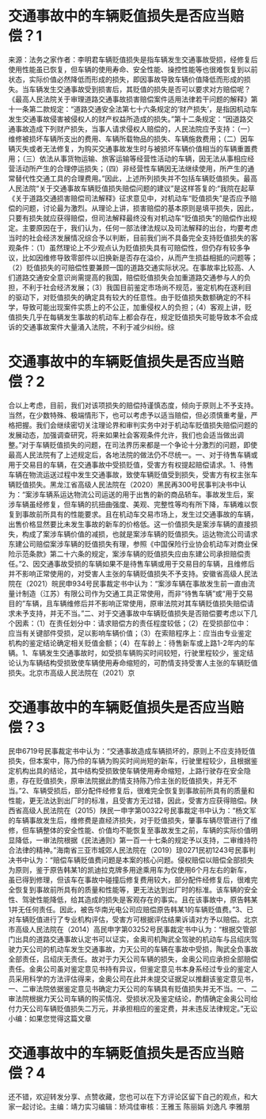 # 交通事故中的车辆贬值损失是否应当赔偿？1

来源：法务之家作者：李明君车辆贬值损失是指车辆发生交通事故受损，经修复后使用性能虽已恢复，但车辆的使用寿命、安全性能、操控性能等也很难恢复到以前状态，实际价值必然降低而形成的损失，即因事故导致车辆价值降低而形成的损失。当车辆发生交通事故受到损害后，其贬值的损失是否可以要求对方赔偿呢？《最高人民法院关于审理道路交通事故损害赔偿案件适用法律若干问题的解释》第十一条第二款规定：“道路交通安全法第七十六条规定的‘财产损失’，是指因机动车发生交通事故侵害被侵权人的财产权益所造成的损失。”第十二条规定：“因道路交通事故造成下列财产损失，当事人请求侵权人赔偿的，人民法院应予支持：（一）维修被损坏车辆所支出的费用、车辆所载物品的损失、车辆施救费用；（二）因车辆灭失或者无法修复，为购买交通事故发生时与被损坏车辆价值相当的车辆重置费用；（三）依法从事货物运输、旅客运输等经营性活动的车辆，因无法从事相应经营活动所产生的合理停运损失；（四）非经营性车辆因无法继续使用，所产生的通常替代性交通工具的合理费用。”因此，上述所列损失并不包括车辆贬值损失。最高人民法院“关于交通事故车辆贬值损失赔偿问题的建议”是这样答复的:“我院在起草《关于道路交通损害赔偿司法解释》征求意见中，对机动车“贬值损失”是否应予赔偿的问题，讨论最为激烈。从理论上讲，损害赔偿的基本原则是填平损失，因此，只要有损失就应获得赔偿，但司法解释最终没有对机动车“贬值损失”的赔偿作出规定。主要原因在于，我们认为，任何一部法律法规以及司法解释的出台，均要考虑当时的社会经济发展情况综合予以判断，目前我们尚不具备完全支持贬值损失的客观条件：（1）虽然理论上不少观点认为贬值损失具有可赔偿性，但仍存有较多争议，比如因维修导致零部件以旧换新是否存在溢价，从而产生损益相抵的问题等；（2）贬值损失的可赔偿性要兼顾一国的道路交通实际状况。在事故率比较高、人们道路交通安全意识尚需提高的我国，赔偿贬值损失会加重道路交通参与人的负担，不利于社会经济发展；（3）我国目前鉴定市场尚不规范，鉴定机构在逐利目的驱动下，对贬值损失的确定具有较大的任意性。由于贬值损失数额确定的不科学，导致可能出现案件实质上的不公正，加重侵权人的负担；（4）客观上讲，贬值损失几乎在每辆发生事故的机动车上都会存在，规定贬值损失可能导致本不会成诉的交通事故案件大量涌入法院，不利于减少纠纷。综

# 交通事故中的车辆贬值损失是否应当赔偿？2

合以上考虑，目前，我们对该项损失的赔偿持谨慎态度，倾向于原则上不予支持。当然，在少数特殊、极端情形下，也可以考虑予以适当赔偿，但必须慎重考量，严格把握。我们会继续密切关注理论界和审判实务中对于机动车贬值损失赔偿问题的发展动态，加强调查研究，将来如果社会客观条件允许，我们也会适当做出调整。”对于车辆贬值损失的问题，在司法界历来都是一个争论十分激烈的问题，即使最高人民法院有了上述规定后，各地法院的做法仍不尽统一。一、对于待售车辆或用于交易目的车辆，在交通事故中受损贬值，受害方有权提起赔偿请求。1、待售车辆在物流运送过程中发生交通事故，致使车辆贬值受到损失，受害方有权主张车辆贬值损失。黑龙江省高级人民法院在（2020）黑民再300号民事判决书中认为：“案涉车辆系运达物流公司运送的用于出售的新的商品轿车。事故发生后，案涉车辆虽经修复，但车辆的抗扭曲强度、美观、完整性等均有所下降，车辆难以恢复到事故前所具有的性能要求。且在机动车交易市场上，发生过交通事故的车辆，出售价格显然要比未发生事故的新车的价格低。这一价值损失是案涉车辆的直接损失，构成了案涉车辆价值的减损，也就是案涉车辆的贬值损失。运达物流公司请求东建公司赔偿案涉车辆的贬值损失有理，参照《中国保险行业协会机动车对商业保险示范条款》第二十六条的规定，案涉车辆的贬值损失应由东建公司承担赔偿责任。”2、因交通事故受损的车辆如果不是待售车辆或用于交易目的车辆，且维修后并不影响正常使用的，对受害人主张的车辆贬值损失不予支持。安徽省高级人民法院在（2021）皖民申934号民事裁定书中认为：“案涉车辆在事故发生前一直由流量计制造（江苏）有限公司作为交通工具正常使用，而非“待售车辆”或“用于交易目的”车辆，且车辆维修后并不影响正常使用，原审法院对其车辆贬值损失赔偿请求未予支持，并无不当。”二、对于交通事故中车辆贬值损失是否赔偿要考虑以下几个因素：（1）在责任划分中：请求赔偿方的责任程度较低；（2）在受损部位中：应当有关键部件受损，足以影响车辆价值；（3）在索赔程序上：应当由专业鉴定机构的鉴定结论确定相关贬值金额；（4）在车龄上：待售新车或上路1-2年内的车辆。1、车辆发生交通事故时，如受损车辆购买时间较短，行驶里程较少，鉴定结论认为车辆结构受损致使车辆使用寿命缩短的，可酌情支持受害人主张的车辆贬值损失。北京市高级人民法院在（2021）京

# 交通事故中的车辆贬值损失是否应当赔偿？3

民申6719号民事裁定书中认为：“交通事故造成车辆损坏的，原则上不应支持贬值损失，但本案中，陈乃伶的车辆为购买时间尚短的新车，行驶里程较少，且根据鉴定机构出具的结论，其中结构受损致使车辆使用寿命缩短，上路行驶存在安全隐患，存在贬值损失，原审法院据此酌情支持陈乃伶主张的贬值损失，并无不当。”2、车辆受损后，部分配件经修复后，很难完全恢复到事故前所具有的质量和性能，更无法达到出厂时的标准，且受害方无过错，因此，受害方应获得赔偿。陕西省高级人民法院在（2015）陕民一申字第00322号民事裁定书中认为：“杨文军的车辆事故发生后，维修费是直经济损失，对于贬值损失，肇事车辆尽管进行了维修，但车辆整体的安全性能、价值均不能恢复至事故发生之前，车辆的实际价值明显降低，一审法院根据《民法通则》第一百一十七条的规定予以支持，二审维持符合法律的精神。”海南省三亚市城郊人民法院在（2019）琼0271民初1243号民事判决书中认为：“赔偿车辆贬值费问题是本案的核心问题。侵权赔偿以赔偿全部损失为原则，鉴于原告韩某1的凯迪拉克牌多用途乘用车为仅使用6个月左右的新车，虽已得到修理，但该车在事故中碰撞后修复费用较大，部分配件经修复后，很难完全恢复到事故前所具有的质量和性能等，更无法达到出厂时的标准。该车辆的安全性、驾驶性能降低，给其造成的损失是客观存在的事实。且在该事故中，原告韩某1并无任何责任。因此，被告华南光电公司应赔偿原告韩某1的车辆贬值费。”3、已对车辆贬值进行了专业机构评估，受害方可根据评估结果诉请对方予以赔偿。北京市高级人民法院在（2014）高民申字第03252号民事裁定书中认为：“根据交管部门出具的道路交通事故认定书可以证实，金奥司机陶武全驾驶的机动车与吕绍庆驾驶力天公司的机动车发生交通事故，力天公司的车辆在事故中受损，陶武全负事故全部责任，吕绍庆无责任。故对于力天公司车辆的损失，金奥公司应承担全部赔偿责任。金奥公司虽对鉴定意见书持有异议，但鉴定意见书本身系经过专业的鉴定人员采用科学的方法评估得来，金奥公司在此并未提交证据足以推翻该鉴定意见书，一、二审法院依据鉴定意见书确定力天公司的车辆具有贬值损失并无不当。一、二审法院根据力天公司车辆的购买情况、受损状况及鉴定结论，酌情确定金奥公司给付力天公司车辆贬值损失二万元，并承担相应的鉴定费，并未违反法律规定。”无讼小编：如果您觉得这篇文章

# 交通事故中的车辆贬值损失是否应当赔偿？4

还不错，欢迎转发分享、点赞收藏，您也可以在下方评论区留下自己的观点，和大家一起讨论。主编：靖力实习编辑：矫鸿佳审核：王雅玉 陈丽娟 刘逸凡 李雅朋

